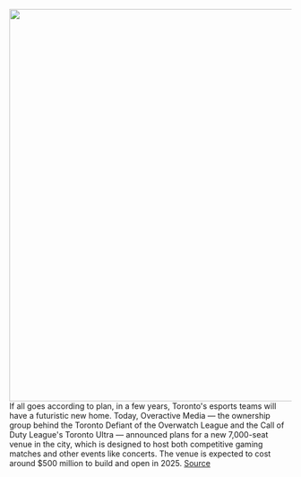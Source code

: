 <img src='https://cdn.vox-cdn.com/thumbor/mOlpQfkipOaLhpJYLkdqoSw3FP8=/0x0:1514x850/1200x800/filters:focal(636x304:878x546)/cdn.vox-cdn.com/uploads/chorus_image/image/68855132/Screen_Shot_2021_02_18_at_2.52.21_PM.0.png' width='700px' /><br/>
If all goes according to plan, in a few years, Toronto's esports teams will have a futuristic new home. Today, Overactive Media — the ownership group behind the Toronto Defiant of the Overwatch League and the Call of Duty League's Toronto Ultra — announced plans for a new 7,000-seat venue in the city, which is designed to host both competitive gaming matches and other events like concerts. The venue is expected to cost around $500 million to build and open in 2025.
<a href='https://www.theverge.com/2021/2/22/22295177/toronto-esports-arena-overactive-overwatch-call-of-duty'> Source <a/>
